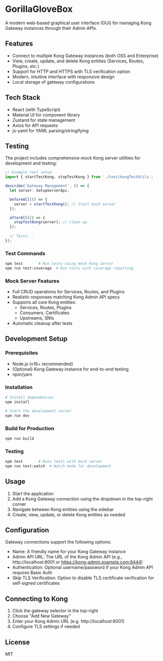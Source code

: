 # GorillaGloveBox

A modern web-based graphical user interface (GUI) for managing Kong Gateway instances through their Admin APIs.

## Features

- Connect to multiple Kong Gateway instances (both OSS and Enterprise)
- View, create, update, and delete Kong entities (Services, Routes, Plugins, etc.)
- Support for HTTP and HTTPS with TLS verification option
- Modern, intuitive interface with responsive design
- Local storage of gateway configurations

## Tech Stack

- React (with TypeScript)
- Material UI for component library
- Zustand for state management
- Axios for API requests
- js-yaml for YAML parsing/stringifying

## Testing

The project includes comprehensive mock Kong server utilities for development and testing:

```typescript
// Example test setup
import { startTestKong, stopTestKong } from './test/kongTestUtils';

describe('Gateway Management', () => {
  let server: SetupServerApi;

  beforeAll(() => {
    server = startTestKong(); // Start mock server
  });

  afterAll(() => {
    stopTestKong(server); // Clean up
  });
  
  // Tests...
});
```

### Test Commands
```bash
npm test       # Run tests using mock Kong server
npm run test:coverage  # Run tests with coverage reporting
```

### Mock Server Features
- Full CRUD operations for Services, Routes, and Plugins
- Realistic responses matching Kong Admin API specs
- Supports all core Kong entities:
  - Services, Routes, Plugins
  - Consumers, Certificates
  - Upstreams, SNIs
- Automatic cleanup after tests

## Development Setup

### Prerequisites

- Node.js (v16+ recommended)
- (Optional) Kong Gateway instance for end-to-end testing
- npm/yarn

### Installation

```bash
# Install dependencies
npm install

# Start the development server
npm run dev
```

### Build for Production

```bash
npm run build
```

### Testing
```bash
npm test       # Runs tests with mock server
npm run test:watch  # Watch mode for development
```

## Usage

1. Start the application
2. Add a Kong Gateway connection using the dropdown in the top-right corner
3. Navigate between Kong entities using the sidebar
4. Create, view, update, or delete Kong entities as needed

## Configuration

Gateway connections support the following options:

- Name: A friendly name for your Kong Gateway instance
- Admin API URL: The URL of the Kong Admin API (e.g., http://localhost:8001 or https://kong-admin.example.com:8444)
- Authentication: Optional username/password if your Kong Admin API requires Basic Auth
- Skip TLS Verification: Option to disable TLS certificate verification for self-signed certificates

## Connecting to Kong
1. Click the gateway selector in the top-right
2. Choose "Add New Gateway"
3. Enter your Kong Admin URL (e.g. http://localhost:8001)
4. Configure TLS settings if needed

## License

MIT
